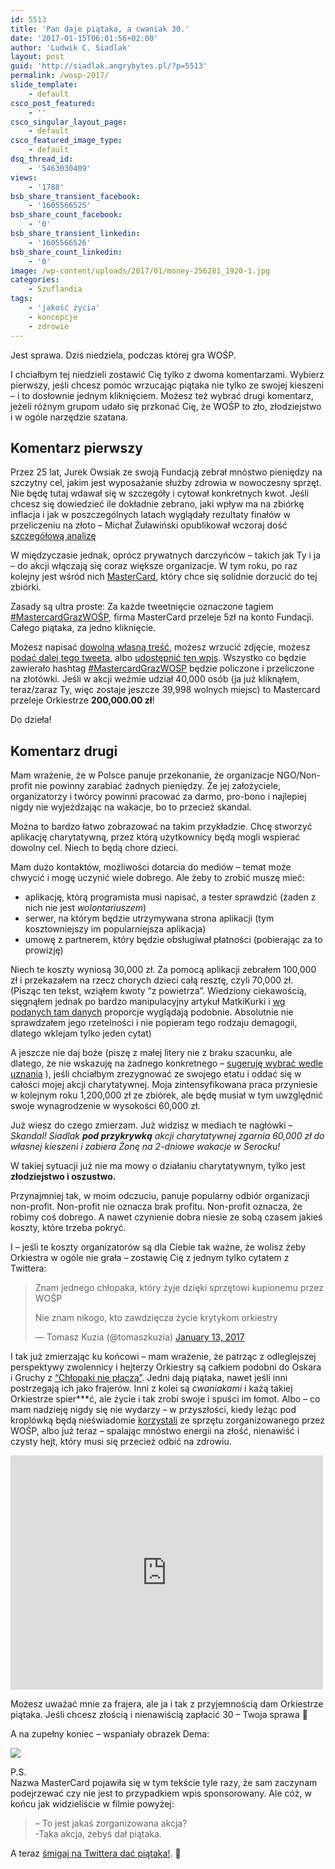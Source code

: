 ```yaml
---
id: 5513
title: 'Pan daje piątaka, a cwaniak 30.'
date: '2017-01-15T06:01:56+02:00'
author: 'Ludwik C. Siadlak'
layout: post
guid: 'http://siadlak.angrybytes.pl/?p=5513'
permalink: /wosp-2017/
slide_template:
    - default
csco_post_featured:
    - ''
csco_singular_layout_page:
    - default
csco_featured_image_type:
    - default
dsq_thread_id:
    - '5463030409'
views:
    - '1788'
bsb_share_transient_facebook:
    - '1605566525'
bsb_share_count_facebook:
    - '0'
bsb_share_transient_linkedin:
    - '1605566526'
bsb_share_count_linkedin:
    - '0'
image: /wp-content/uploads/2017/01/money-256281_1920-1.jpg
categories:
    - Szuflandia
tags:
    - 'jakość życia'
    - koncepcje
    - zdrowie
---
```


Jest sprawa. Dziś niedziela, podczas której gra WOŚP.

I chciałbym tej niedzieli zostawić Cię tylko z dwoma komentarzami. Wybierz pierwszy, jeśli chcesz pomóc wrzucając piątaka nie tylko ze swojej kieszeni – i to dosłownie jednym kliknięciem. Możesz też wybrać drugi komentarz, jeżeli różnym grupom udało się przkonać Cię, że WOŚP to zło, złodziejstwo i w ogóle narzędzie szatana.

## Komentarz pierwszy

Przez 25 lat, Jurek Owsiak ze swoją Fundacją zebrał mnóstwo pieniędzy na szczytny cel, jakim jest wyposażanie służby zdrowia w nowoczesny sprzęt. Nie będę tutaj wdawał się w szczegóły i cytował konkretnych kwot. Jeśli chcesz się dowiedzieć ile dokładnie zebrano, jaki wpływ ma na zbiórkę inflacja i jak w poszczególnych latach wyglądały rezultaty finałów w przeliczeniu na złoto – Michał Żuławiński opublikował wczoraj dość [szczegółową analizę](http://www.bankier.pl/wiadomosc/Wielka-Orkiestra-Swiatecznej-Pomocy-od-strony-finansow-Oto-ile-zebrano-od-poczatku-7493280.html)

W międzyczasie jednak, oprócz prywatnych darczyńców – takich jak Ty i ja – do akcji włączają się coraz większe organizacje. W tym roku, po raz kolejny jest wśród nich [MasterCard](https://twitter.com/mastercardpl), który chce się solidnie dorzucić do tej zbiórki.

Zasady są ultra proste: Za każde tweetnięcie oznaczone tagiem [\#MastercardGrazWOŚP](https://twitter.com/hashtag/mastercardgrazwosp?lang=pl), firma MasterCard przeleje 5zł na konto Fundacji. Całego piątaka, za jedno kliknięcie.

Możesz napisać [dowolną własną treść](https://twitter.com/home?status=%20%23MasterCardGrazWOSP!%20), możesz wrzucić zdjęcie, możesz [podać dalej tego tweeta](https://twitter.com/home?status=RT%20%40ludwikc%3A%20%F0%9F%91%8A%F0%9F%91%8A%F0%9F%91%8A%20Je%C5%9Bli%20chcesz,%20%C5%BCeby%20%40mastercardpl%20przela%C5%82%20%F0%9F%92%A5200,000z%C5%82%F0%9F%92%A5%20na%20konto%20WO%C5%9AP%20-%20podaj%20dalej%20tego%20tweeta,%20bo%20%23MasterCardGrazWOSP!%20), albo [udostępnić ten wpis](https://twitter.com/home?status=%F0%9F%91%8A%F0%9F%91%8A%F0%9F%91%8A%20Pan%20daje%20pi%C4%85taka,%20a%20cwaniak%2030!%20%F0%9F%91%8A%F0%9F%91%8A%F0%9F%91%8A%20czyli%20%20%23MastercardGrazWOSP!!!%205z%C5%82%20za%20RT%20%E2%9E%A1%EF%B8%8F%20http%3A//personaldevelopment.pl/wosp-2017/%20%20%F0%9F%92%A3%F0%9F%92%A5%20JEST%20MOC%F0%9F%92%A5%F0%9F%92%A3%20). Wszystko co będzie zawierało hashtag [\#MastercardGrazWOSP](https://twitter.com/hashtag/mastercardgrazwosp?lang=pl) będzie policzone i przeliczone na złotówki. Jeśli w akcji weźmie udział 40,000 osób (ja już kliknąłem, teraz/zaraz Ty, więc zostaje jeszcze 39,998 wolnych miejsc) to Mastercard przeleje Orkiestrze **200,000.00 zł**!

Do dzieła!

## Komentarz drugi

Mam wrażenie, że w Polsce panuje przekonanie, że organizacje NGO/Non-profit nie powinny zarabiać żadnych pieniędzy. Że jej założyciele, organizatorzy i twórcy powinni pracować za darmo, pro-bono i najlepiej nigdy nie wyjeżdżając na wakacje, bo to przecież skandal.

Można to bardzo łatwo zobrazować na takim przykładzie. Chcę stworzyć aplikację charytatywną, przez którą użytkownicy będą mogli wspierać dowolny cel. Niech to będą chore dzieci.

Mam dużo kontaktów, możliwości dotarcia do mediów – temat może chwycić i mogę uczynić wiele dobrego. Ale żeby to zrobić muszę mieć:

- aplikację, którą programista musi napisać, a tester sprawdzić (żaden z nich nie jest *wolontariuszem*)
- serwer, na którym będzie utrzymywana strona aplikacji (tym kosztowniejszy im popularniejsza aplikacja)
- umowę z partnerem, który będzie obsługiwał płatności (pobierając za to prowizję)

Niech te koszty wyniosą 30,000 zł. Za pomocą aplikacji zebrałem 100,000 zł i przekazałem na rzecz chorych dzieci całą resztę, czyli 70,000 zł. (Pisząc ten tekst, wziąłem kwoty “z powietrza”. Wiedziony ciekawością, sięgnąłem jednak po bardzo manipulacyjny artykuł MatkiKurki i [wg podanych tam danych](http://personaldevelopment.pl/wp-content/uploads/2017/01/matka-kurka-1-1.png) proporcje wyglądają podobnie. Absolutnie nie sprawdzałem jego rzetelności i nie popieram tego rodzaju demagogii, dlatego wklejam tylko jeden cytat)

A jeszcze nie daj boże (piszę z małej litery nie z braku szacunku, ale dlatego, że nie wskazuję na żadnego konkretnego – [sugeruję wybrać wedle uznania](https://pl.wikipedia.org/wiki/Religia?oldformat=true#Przegl.C4.85d_g.C5.82.C3.B3wnych_religii_.C5.9Bwiata) ), jeśli chciałbym zrezygnować ze swojego etatu i oddać się w całości mojej akcji charytatywnej. Moja zintensyfikowana praca przyniesie w kolejnym roku 1,200,000 zł ze zbiórek, ale będę musiał w tym uwzględnić swoje wynagrodzenie w wysokości 60,000 zł.

Już wiesz do czego zmierzam. Już widzisz w mediach te nagłówki – *Skandal! Siadlak **pod przykrywką** akcji charytatywnej zgarnia 60,000 zł do własnej kieszeni i zabiera Żonę na 2-dniowe wakacje w Serocku!*

W takiej sytuacji już nie ma mowy o działaniu charytatywnym, tylko jest **złodziejstwo i oszustwo.**

Przynajmniej tak, w moim odczuciu, panuje popularny odbiór organizacji non-profit. Non-profit nie oznacza brak profitu. Non-profit oznacza, że robimy coś dobrego. A nawet czynienie dobra niesie ze sobą czasem jakieś koszty, które trzeba pokryć.

I – jeśli te koszty organizatorów są dla Ciebie tak ważne, że wolisz żeby Orkiestra w ogóle nie grała – zostawię Cię z jednym tylko cytatem z Twittera:

> Znam jednego chłopaka, który żyje dzięki sprzętowi kupionemu przez WOŚP
> 
> Nie znam nikogo, kto zawdzięcza życie krytykom orkiestry
> 
> — Tomasz Kuzia (@tomaszkuzia) [January 13, 2017](https://twitter.com/tomaszkuzia/status/819906884182405120?ref_src=twsrc%5Etfw)

<script async="" charset="utf-8" src="https://platform.twitter.com/widgets.js"></script>

I tak już zmierzając ku końcowi – mam wrażenie, że patrząc z odleglejszej perspektywy zwolennicy i hejterzy Orkiestry są całkiem podobni do Oskara i Gruchy z [“Chłopaki nie płaczą”](http://www.filmweb.pl/Chlopaki.Nie.Placza). Jedni dają piątaka, nawet jeśli inni postrzegają ich jako frajerów. Inni z kolei są *cwaniakami* i każą takiej Orkiestrze spier\*\*\*ć, ale życie i tak zrobi swoje i spuści im łomot. Albo – co mam nadzieję nigdy się nie wydarzy – w przyszłości, kiedy leżąc pod kroplówką będą nieświadomie [korzystali](http://personaldevelopment.pl/wp-content/uploads/2017/01/pis-wosp-1-1.png) ze sprzętu zorganizowanego przez WOŚP, albo już teraz – spalając mnóstwo energii na złość, nienawiść i czysty hejt, który musi się przecież odbić na zdrowiu.

<iframe allow="accelerometer; autoplay; clipboard-write; encrypted-media; gyroscope; picture-in-picture; web-share" allowfullscreen="" frameborder="0" height="375" loading="lazy" referrerpolicy="strict-origin-when-cross-origin" src="https://www.youtube.com/embed/O7MwSXF93A0?start=23&feature=oembed" title="Chłopaki nie płaczą - Jest tu jakiś cwaniak?" width="500"></iframe>

Możesz uważać mnie za frajera, ale ja i tak z przyjemnością dam Orkiestrze piątaka. Jeśli chcesz złością i nienawiścią zapłacić 30 – Twoja sprawa 🙂

A na zupełny koniec – wspaniały obrazek Dema:

![](http://personaldevelopment.pl/wp-content/uploads/2017/01/8148881d94ee979595_2b0b-1-1.png)

P.S.  
Nazwa MasterCard pojawiła się w tym tekście tyle razy, że sam zaczynam podejrzewać czy nie jest to przypadkiem wpis sponsorowany. Ale cóż, w końcu jak widzieliście w filmie powyżej:

> – To jest jakaś zorganizowana akcja?  
> -Taka akcja, żebyś dał piątaka.

A teraz [śmigaj na Twittera dać piątaka!](https://twitter.com/home?status=%F0%9F%91%8A%F0%9F%91%8A%F0%9F%91%8A%20Pan%20daje%20pi%C4%85taka,%20a%20cwaniak%2030!%20%F0%9F%91%8A%F0%9F%91%8A%F0%9F%91%8A%20czyli%20%20%23MastercardGrazWOSP!!!%205z%C5%82%20za%20RT%20%E2%9E%A1%EF%B8%8F%20http%3A//personaldevelopment.pl/wosp-2017/%20%20%F0%9F%92%A3%F0%9F%92%A5%20JEST%20MOC%F0%9F%92%A5%F0%9F%92%A3%20). 🙂